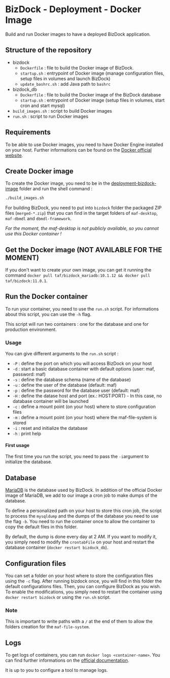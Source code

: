 # BizDock - Deployment - Docker Image

Build and run Docker images to have a deployed BizDock application.

## Structure of the repository

* bizdock
    * ```Dockerfile``` : file to build the Docker image of BizDock.
    * ```startup.sh``` : entrypoint of Docker image (manage configuration files, setup files in volumes and launch BizDock)
    * ```update_bashrc.sh``` : add Java path to ```bashrc```
* bizdock_db
    * ```Dockerfile``` : file to build the Docker image of the BizDock database
    * ```startup.sh``` : entrypoint of Docker image (setup files in volumes, start cron and start mysql)
* ```build_images.sh``` : script to build Docker images
* ```run.sh``` : script to run Docker images

## Requirements

To be able to use Docker images, you need to have Docker Engine installed on your host.
Further informations can be found on the [Docker official website](https://docs.docker.com/engine/installation/).

## Create Docker image

To create the Docker image, you need to be in the [deployment-bizdock-image](https://github.com/theAgileFactory/bizdock-docker/tree/master/deployment-bizdock-image) folder and run the shell command :

```sh
./build_images.sh
```

For building BizDock, you need to put into ```bizdock``` folder the packaged ZIP files (```merged-*.zip```) that you can find in the target folders of ```maf-desktop```, ```maf-dbmdl``` and ```dbmdl-framework```.

*For the moment, the maf-desktop is not publicly available, so you cannot use this Docker container !*

## Get the Docker image (NOT AVAILABLE FOR THE MOMENT)

If you don't want to create your own image, you can get it running the command ```docker pull taf/bizdock_mariadb:10.1.12 && docker pull taf/bizdock:11.0.1```.

## Run the Docker container

To run your container, you need to use the ```run.sh``` script.
For informations about this script, you can use the ```-h``` flag.

This script will run two containers : one for the database and one for production environment.

### Usage

You can give different arguments to the ```run.sh``` script :

* ```-P``` : define the port on which you will access BizDock on your host
* ```-d``` : start a basic database container with default options (user: maf, password: maf)
* ```-s``` : define the database schema (name of the database)
* ```-u``` : define the user of the database (default: maf)
* ```-p``` : define the password for the database user (default: maf)
* ```-H``` : define the datase host and port (ex.: HOST:PORT) - In this case, no database container will be launched
* ```-c``` : define a mount point (on your host) where to store configuration files
* ```-m``` : define a mount point (on your host) where the maf-file-system is stored
* ```-i``` : reset and initialize the database
* ```-h``` : print help

#### First usage

The first time you run the script, you need to pass the ```-i```argument to initialize the database.

## Database

[MariaDB](https://mariadb.org/) is the database used by BizDock.
In addition of the official Docker image of MariaDB, we add to our image a cron job to make dumps of the database.

To define a personalized path on your host to store this cron job, the script to process the ```mysqldump``` and the dumps of the database you need to use the flag ```-b```.
You need to run the container once to allow the container to copy the default files in this folder.

By default, the dump is done every day at 2 AM.
If you want to modify it, you simply need to modify the ```crontabFile``` on your host and restart the database container (```docker restart bizdock_db```).

## Configuration files

You can set a folder on your host where to store the configuration files using the ```-c``` flag.
After running bizdock once, you will find in this folder the default configurations files.
Then, you can configure BizDock as you wish.
To enable the modifications, you simply need to restart the container using ```docker restart bizdock``` or using the ```run.sh``` script.

### Note

This is important to write paths with a ```/``` at the end of them to allow the folders creation for the ```maf-file-system```.

## Logs

To get logs of containers, you can run ```docker logs <container-name>```.
You can find further informations on the [official documentation](https://docs.docker.com/engine/reference/commandline/logs/).

It is up to you to configure a tool to manage logs.
